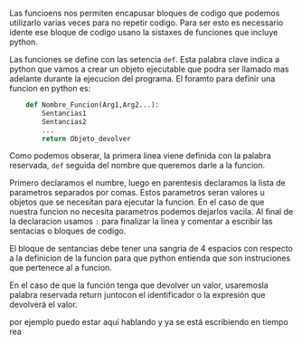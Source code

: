
Las funcioens nos permiten encapusar bloques de codigo que podemos utilizarlo varias veces para no repetir codigo. Para ser esto es necessario idente ese bloque de codigo usano la sistaxes de funciones que incluye python. 

Las funciones se define con las setencia `def`. Esta palabra clave indica a python que vamos a crear un objeto ejecutable que podra ser llamado mas adelante durante la ejecucion del programa. El foramto para definir una funcion en python es:
```python
	def Nombre_Funcion(Arg1,Arg2...):
		Sentancias1
		Sentancias2
		...
		return Objeto_devolver
```

Como podemos obserar, la primera linea viene definida con la palabra reservada, `def` seguida del nombre que queremos darle a la funcion. 

Primero declaramos el numbre, luego en parentesis declaramos la lista de parametros separados por comas. Estos parametros seran valores u objetos que se necesitan para ejecutar la funcion. En el caso de que nuestra funcion no necesita parametros podemos dejarlos vacila. Al final de la declaracion usamos `:` para finalizar la linea y comentar a escribir las sentacias o bloques de codigo.

El bloque de sentancias debe tener una sangria de 4 espacios con respecto a la definicion de la funcion para que python entienda que son instruciones que pertenece al a funcion. 

En el caso de que la función tenga que devolver un valor, usaremosla palabra reservada return juntocon el identificador o la expresión que devolverá el valor.

por ejemplo puedo estar aquí hablando y ya se está escribiendo en tiempo rea